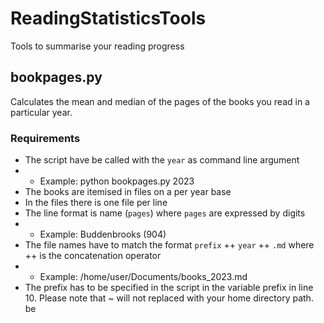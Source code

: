 # ReadingStatisticsTools
Tools to summarise your reading progress


## bookpages.py

Calculates the mean and median of the pages of the books you read in a particular year.

### Requirements

* The script have be called with the `year` as command line argument
* * Example: python bookpages.py 2023
* The books are itemised in files on a per year base
* In the files there is one file per line
* The line format is name (`pages`) where `pages` are expressed by digits
* * Example: Buddenbrooks (904)
* The file names have to match the format `prefix` ++ `year` ++ `.md` where ++ is the concatenation operator
* * Example: /home/user/Documents/books_2023.md
* The prefix has to be specified in the script in the variable prefix in line 10. Please note that ~ will not replaced with your home directory path.
 be
